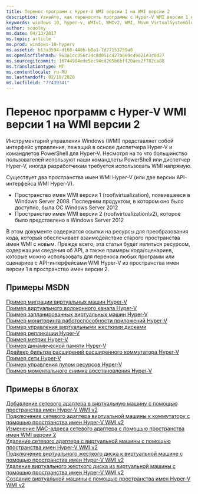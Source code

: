 ```yaml
---
title: Перенос программ с Hyper-V WMI версии 1 на WMI версии 2
description: Узнайте, как переносить программы с Hyper-V WMI версии 1 на WMI версии 2
keywords: windows 10, hyper-v, WMIv1, WMIv2, WMI, Msvm_VirtualSystemGlobalSettingData, root\virtualization
author: scooley
ms.date: 04/13/2017
ms.topic: article
ms.prod: windows-10-hyperv
ms.assetid: b13a3594-d168-448b-b0a1-7d77153759a8
ms.openlocfilehash: 963a1cc356c34c8d051c427a069c49021e3c0d27
ms.sourcegitcommit: 16744984ede5ec94cd265b6bff20aee2f782ca88
ms.translationtype: MT
ms.contentlocale: ru-RU
ms.lasthandoff: 02/18/2020
ms.locfileid: "77439341"
---
```

# <a name="move-from-hyper-v-wmi-v1-to-wmi-v2"></a>Перенос программ с Hyper-V WMI версии 1 на WMI версии 2

Инструментарий управления Windows (WMI) представляет собой интерфейс управления, лежащий в основе диспетчера Hyper-V и командлетов PowerShell для Hyper-V.  Несмотря на то что большинство пользователей используют наши командлеты PowerShell или диспетчер Hyper-V, иногда разработчикам требуется использовать WMI напрямую.  

Существует два пространства имен WMI Hyper-V (или две версии API-интерфейса WMI Hyper-V).
* Пространство имен WMI версии 1 (root\virtualization), появившееся в Windows Server 2008. Последним продуктом, в котором оно было доступно, была ОС Windows Server 2012
* Пространство имен WMI версии 2 (root\virtualization\v2), которое было представлено в Windows Server 2012

В этом документе содержатся ссылки на ресурсы для преобразования кода, который обеспечивает взаимодействие старого пространства имен WMI с новым.  Прежде всего, эта статья будет являться ресурсом, содержащим сведения об API, а также примеры кода/сценариев, которые можно использовать для переноса любых программ или сценариев с API-интерфейсами WMI Hyper-V из пространства имен версии 1 в пространство имен версии 2.

## <a name="msdn-samples"></a>Примеры MSDN

[Пример миграции виртуальных машин Hyper-V](http://code.msdn.microsoft.com/windowsdesktop/Hyper-V-virtual-machine-aef356ee)  
[Пример виртуального волоконного канала Hyper-V](http://code.msdn.microsoft.com/windowsdesktop/Hyper-V-virtual-Fiber-35d27dcd)  
[Пример запланированных виртуальных машин Hyper-V](http://code.msdn.microsoft.com/windowsdesktop/Hyper-V-planned-virtual-8c7b7499)  
[Пример мониторинга работоспособности приложений Hyper-V](http://code.msdn.microsoft.com/windowsdesktop/Hyper-V-application-health-dc0294f2)  
[Пример управления виртуальными жесткими дисками](http://code.msdn.microsoft.com/windowsdesktop/Virtual-hard-disk-03108ed3)  
[Пример репликации Hyper-V](http://code.msdn.microsoft.com/windowsdesktop/Hyper-V-replication-sample-d2558867)  
[Пример метрик Hyper-V](http://code.msdn.microsoft.com/windowsdesktop/Hyper-V-metrics-sample-2dab2cb1)  
[Пример динамической памяти Hyper-V](http://code.msdn.microsoft.com/windowsdesktop/Hyper-V-dynamic-memory-9b0b1d05)  
[Драйвер фильтра расширений расширенного коммутатора Hyper-V](http://code.msdn.microsoft.com/windowsdesktop/Hyper-V-Extensible-Virtual-e4b31fbb)  
[Пример сети Hyper-V](http://code.msdn.microsoft.com/windowsdesktop/Hyper-V-networking-sample-7c47e6f5)  
[Пример управления пулом ресурсов Hyper-V](http://code.msdn.microsoft.com/windowsdesktop/Hyper-V-resource-pool-df906d95)  
[Пример моментального снимка восстановления Hyper-V](http://code.msdn.microsoft.com/windowsdesktop/Hyper-V-recovery-snapshot-ea72320c)  

## <a name="samples-from-blogs"></a>Примеры в блогах

[Добавление сетевого адаптера в виртуальную машину с помощью пространства имен Hyper-V WMI v2](http://blogs.msdn.com/b/taylorb/archive/2013/07/15/adding-a-network-adapter-to-a-vm-using-the-hyper-v-wmi-v2-namespace.aspx)  
[Подключение сетевого адаптера виртуальной машины к коммутатору с помощью пространства имен Hyper-V WMI v2](http://blogs.msdn.com/b/taylorb/archive/2013/07/15/connecting-a-vm-network-adapter-to-a-switch-using-the-hyper-v-wmi-v2-namespace.aspx)  
[Изменение MAC-адреса сетевого адаптера с помощью пространства имен WMI версии 2](http://blogs.msdn.com/b/taylorb/archive/2013/08/12/changing-the-mac-address-of-nic-using-the-hyper-v-wmi-v2-namespace.aspx)  
[Удаление сетевого адаптера с виртуальной машины с помощью пространства имен Hyper-V WMI v2](http://blogs.msdn.com/b/taylorb/archive/2013/08/12/removing-a-network-adapter-to-a-vm-using-the-hyper-v-wmi-v2-namespace.aspx)  
[Подключение виртуального жесткого диска к виртуальной машине с помощью пространства имен Hyper-V WMI v2](http://blogs.msdn.com/b/taylorb/archive/2013/08/12/attaching-a-vhd-to-a-vm-using-the-hyper-v-wmi-v2-namespace.aspx)  
[Удаление виртуального жесткого диска из виртуальной машины с помощью пространства имен Hyper-V WMI v2](http://blogs.msdn.com/b/taylorb/archive/2013/08/12/removing-a-vhd-from-a-vm-using-the-hyper-v-wmi-v2-namespace.aspx)  
[Создание виртуальной машины с помощью пространства имен Hyper-V WMI v2](http://blogs.msdn.com/b/virtual_pc_guy/archive/2013/06/20/creating-a-virtual-machine-with-wmi-v2.aspx)

